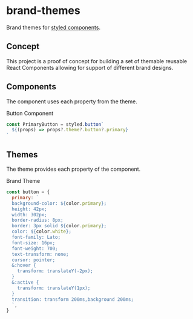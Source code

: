 # brand-themes

Brand themes for [styled components](https://styled-components.com/docs/advanced#theming).

## Concept

This project is a proof of concept for building a set of themable reusable React Components allowing for support of different brand designs.

## Components

The component uses each property from the theme.

Button Component

```js
const PrimaryButton = styled.button`
  ${(props) => props?.theme?.button?.primary}
`
```

## Themes

The theme provides each property of the component.

Brand Theme

```js
const button = {
  primary: `
  background-color: ${color.primary};
  height: 42px;
  width: 302px;
  border-radius: 8px;
  border: 3px solid ${color.primary};
  color: ${color.white};
  font-family: Lato;
  font-size: 16px;
  font-weight: 700;
  text-transform: none;
  cursor: pointer;
  &:hover {
    transform: translateY(-2px);
  }
  &:active {
    transform: translateY(1px);
  }
  transition: transform 200ms,background 200ms;
  `,
}
```
